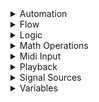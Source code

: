 <details>
    <summary>Automation</summary>
    <br>
+ Animate
+ Find Snapshot
+ Get Mixer Parameter
+ Set Mixer Parameter
+ Transition To Snapshots
</details>
<details>
    <summary>Flow</summary>
    <br>
+ Do If
+ Do While
+ If
+ MIDI Channel Filter
+ MIDI Multi Filter
+ Pick Branch
+ Pick Random Branch
+ Pin
+ Wait
+ Wait For All
+ Wait For Condition
+ Wait For Event
+ Wait For Scene Load
</details>
<details>
    <summary>Logic</summary>
    <br>
+ And
+ Comparison
+ Not
+ Or
</details>
<details>
    <summary>Math Operations</summary>
    <br>
+ Add
+ Clamp
+ Divide
+ Inverse Lerp
+ Lerp
+ Multiply
+ Random Number
+ Repeat
+ Subtract
</details>
<details>
    <summary>Midi Input</summary>
    <br>
+ Get Key
+ Get Knob
+ MIDI Device
</details>
<details>
    <summary>Playback</summary>
    <br>
+ Audio Out
+ Play
+ Sampler
+ Sub Graph
</details>
<details>
    <summary>Signal Sources</summary>
    <br>
+ Click Track
+ Event
+ Graph Inputs
+ Trigger Event
</details>
<details>
    <summary>Variables</summary>
    <br>
+ Array
+ DSP Time
+ Variable
+ Write
+ Combine Event
+ Split Event
+ Combine MIDI Data
+ Split MIDI Data
+ Combine
+ Split
</details>

